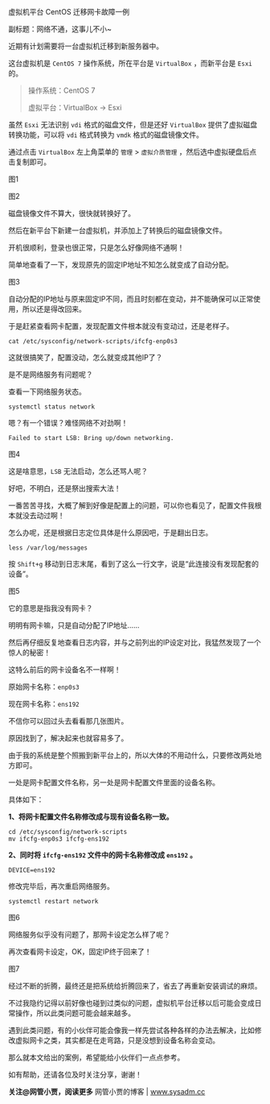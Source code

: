 虚拟机平台 CentOS 迁移网卡故障一例

副标题：网络不通，这事儿不小~



近期有计划需要将一台虚拟机迁移到新服务器中。

这台虚拟机是 `CentOS 7` 操作系统，所在平台是 `VirtualBox` ，而新平台是 `Esxi` 的。



> 操作系统：CentOS 7
>
> 虚拟平台：VirtualBox → Esxi



虽然 `Esxi` 无法识别 `vdi` 格式的磁盘文件，但是还好 `VirtualBox` 提供了虚拟磁盘转换功能，可以将 `vdi` 格式转换为 `vmdk` 格式的磁盘镜像文件。

通过点击 `VirtualBox` 左上角菜单的 `管理` > `虚拟介质管理` ，然后选中虚拟硬盘后点击复制即可。

图1

图2



磁盘镜像文件不算大，很快就转换好了。

然后在新平台下新建一台虚拟机，并添加上了转换后的磁盘镜像文件。

开机很顺利，登录也很正常，只是怎么好像网络不通啊！

简单地查看了一下，发现原先的固定IP地址不知怎么就变成了自动分配。

图3



自动分配的IP地址与原来固定IP不同，而且时刻都在变动，并不能确保可以正常使用，所以还是得改回来。

于是赶紧查看网卡配置，发现配置文件根本就没有变动过，还是老样子。

```
cat /etc/sysconfig/network-scripts/ifcfg-enp0s3
```



这就很搞笑了，配置没动，怎么就变成其他IP了？

是不是网络服务有问题呢？

查看一下网络服务状态。

```
systemctl status network
```

嗯？有一个错误？难怪网络不对劲啊！

```
Failed to start LSB: Bring up/down networking.
```

图4



这是啥意思，`LSB` 无法启动，怎么还骂人呢？

好吧，不明白，还是祭出搜索大法！



一番苦苦寻找，大概了解到好像是配置上的问题，可以你也看见了，配置文件我根本就没去动过啊！

怎么办呢，还是根据日志定位具体是什么原因吧，于是翻出日志。

```
less /var/log/messages
```

按 `Shift+g` 移动到日志末尾，看到了这么一行文字，说是“此连接没有发现配套的设备”。

图5



它的意思是指我没有网卡？

明明有网卡嘛，只是自动分配了IP地址......

然后再仔细反复地查看日志内容，并与之前列出的IP设定对比，我猛然发现了一个惊人的秘密！

这特么前后的网卡设备名不一样啊！

原始网卡名称：`enp0s3`

现在网卡名称：`ens192`



不信你可以回过头去看看那几张图片。

原因找到了，解决起来也就容易多了。

由于我的系统是整个照搬到新平台上的，所以大体的不用动什么，只要修改两处地方即可。

一处是网卡配置文件名称，另一处是网卡配置文件里面的设备名称。



具体如下：

**1、将网卡配置文件名称修改成与现有设备名称一致。**

```
cd /etc/sysconfig/network-scripts
mv ifcfg-enp0s3 ifcfg-ens192
```

**2、同时将 `ifcfg-ens192` 文件中的网卡名称修改成 `ens192` 。**

```
DEVICE=ens192
```



修改完毕后，再次重启网络服务。

```
systemctl restart network
```

图6



网络服务似乎没有问题了，那网卡设定怎么样了呢？

再次查看网卡设定，OK，固定IP终于回来了！

图7



经过不断的折腾，最终还是把系统给折腾回来了，省去了再重新安装调试的麻烦。

不过我隐约记得以前好像也碰到过类似的问题，虚拟机平台迁移以后可能会变成日常操作，所以此类问题可能会越来越多。

遇到此类问题，有的小伙伴可能会像我一样先尝试各种各样的办法去解决，比如修改虚拟网卡之类，其实都是在走弯路，只是没想到设备名称会变动。

那么就本文给出的案例，希望能给小伙伴们一点点参考。

如有帮助，还请各位及时关注分享，谢谢！



**关注@网管小贾，阅读更多**
网管小贾的博客 | www.sysadm.cc